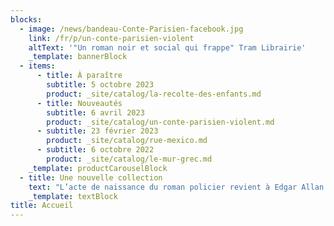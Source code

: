 ```yaml
---
blocks:
  - image: /news/bandeau-Conte-Parisien-facebook.jpg
    link: /fr/p/un-conte-parisien-violent
    altText: '"Un roman noir et social qui frappe" Tram Librairie'
    _template: bannerBlock
  - items:
      - title: À paraître
        subtitle: 5 octobre 2023
        product: _site/catalog/la-recolte-des-enfants.md
      - title: Nouveautés
        subtitle: 6 avril 2023
        product: _site/catalog/un-conte-parisien-violent.md
      - subtitle: 23 février 2023
        product: _site/catalog/rue-mexico.md
      - subtitle: 6 octobre 2022
        product: _site/catalog/le-mur-grec.md
    _template: productCarouselBlock
  - title: Une nouvelle collection
    text: "L’acte de naissance du roman policier revient à Edgar Allan Poe, poète et écrivain de littérature fantastique. Dans son sillage, des auteurs de référence comme Conan Doyle, Agatha Christie, Jim Thompson, Fred Vargas et tant d’autres, se nourrissent d’influences diverses. Ils et elles ont créé un va-et-vient chaque jour plus riche entre les genres.\_\n\nLes nouvelles générations débordent le cadre fixé par les codes. Les éléments du polar se retrouvent dans la science-fiction, le fantastique imprègne le noir, et la littérature dite « blanche » s’empare de ces références populaires. Les imaginaires fusionnent.\n\n[> Lire la suite](/fr/page/a-propos)\n"
    _template: textBlock
title: Accueil
---
```





